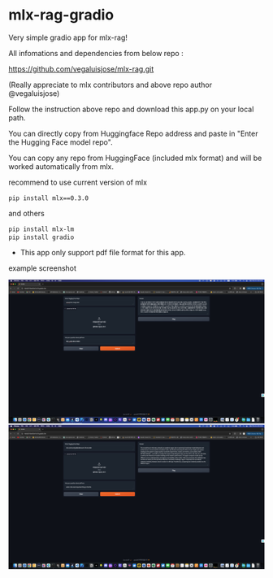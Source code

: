 # mlx-rag-gradio

Very simple gradio app for mlx-rag! 

All infomations and dependencies from below repo : 

https://github.com/vegaluisjose/mlx-rag.git

(Really appreciate to mlx contributors and above repo author @vegaluisjose)

Follow the instruction above repo and download this app.py on your local path.

You can directly copy from Huggingface Repo address and paste in "Enter the Hugging Face model repo".

You can copy any repo from HuggingFace (included mlx format) and will be worked automatically from mlx.

recommend to use current version of mlx

```CLI
pip install mlx==0.3.0
```

and others

```CLI
pip install mlx-lm
pip install gradio
```

* This app only support pdf file format for this app.


example screenshot

![example1](images/screenshot1.png)
![example2](images/screenshot2.png)



